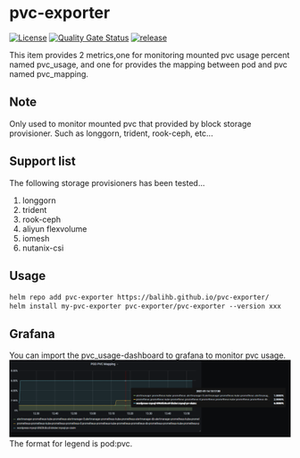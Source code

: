 # pvc-exporter

[![License](https://img.shields.io/badge/License-Apache%202.0-blue.svg)](https://opensource.org/licenses/Apache-2.0)
[![Quality Gate Status](https://sonarcloud.io/api/project_badges/measure?project=balihb_pvc-exporter&metric=alert_status)](https://sonarcloud.io/dashboard?id=balihb_pvc-exporter)
[![release](https://github.com/balihb/pvc-exporter/actions/workflows/release.yaml/badge.svg)](https://github.com/balihb/pvc-exporter/actions/workflows/release.yaml)
<!-- [![Artifact Hub](https://img.shields.io/endpoint?url=https://artifacthub.io/badge/repository/pvc-exporter)](https://artifacthub.io/packages/search?repo=pvc-exporter) -->

This item provides 2 metrics,one for monitoring mounted pvc usage percent named pvc_usage, and one for provides the mapping between pod and pvc named pvc_mapping.

## Note

Only used to monitor mounted pvc that provided by block storage provisioner. Such as longgorn, trident, rook-ceph, etc...

## Support list

The following storage provisioners has been tested...
1. longgorn
2. trident
3. rook-ceph
4. aliyun flexvolume
5. iomesh
6. nutanix-csi

## Usage

```shell
helm repo add pvc-exporter https://balihb.github.io/pvc-exporter/
helm install my-pvc-exporter pvc-exporter/pvc-exporter --version xxx
```

## Grafana

You can import the pvc_usage-dashboard to grafana to monitor pvc usage.
![grafana-1](./images/grafana-1.PNG)
The format for legend is pod:pvc.
